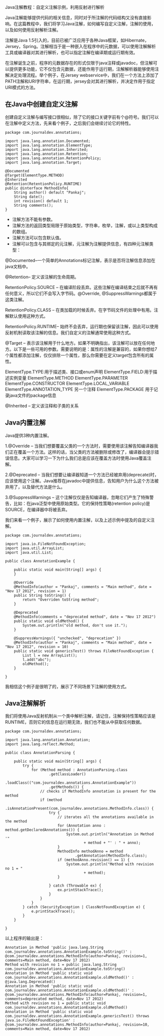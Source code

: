 Java注解教程：自定义注解示例，利用反射进行解析

Java注解能够提供代码的相关信息，同时对于所注解的代码结构又没有直接影响。在这篇教程中，我们将学习Java注解，如何编写自定义注解，注解的使用，以及如何使用反射解析注解。

注解是Java 1.5引入的，目前已被广泛应用于各种Java框架，如Hibernate，Jersey，Spring。注解相当于是一种嵌入在程序中的元数据，可以使用注解解析工具或编译器对其进行解析，也可以指定注解在编译期或运行期有效。

在注解诞生之前，程序的元数据存在的形式仅限于java注释或javadoc，但注解可以提供更多功能，它不仅包含元数据，还能作用于运行期，注解解析器能够使用注解决定处理流程。举个例子，在Jersey webservice中，我们在一个方法上添加了PATH注解和URI字符串，在运行期，jersey会对其进行解析，并决定作用于指定URI模式的方法。

## 在Java中创建自定义注解

创建自定义注解与编写接口很相似，除了它的接口关键字前有个@符号。我们可以在注解中定义方法，先来看个例子，之后我们会继续讨论它的特性。

```
package com.journaldev.annotations;

import java.lang.annotation.Documented;
import java.lang.annotation.ElementType;
import java.lang.annotation.Inherited;
import java.lang.annotation.Retention;
import java.lang.annotation.RetentionPolicy;
import java.lang.annotation.Target;

@Documented
@Target(ElementType.METHOD)
@Inherited
@Retention(RetentionPolicy.RUNTIME)
public @interface MethodInfo{
    String author() default "Pankaj";
    String date();
    int revision() default 1;
    String comments();
}
```

* 注解方法不能有参数。
* 注解方法的返回类型局限于原始类型，字符串，枚举，注解，或以上类型构成的数组。
* 注解方法可以包含默认值。
* 注解可以包含与其绑定的元注解，元注解为注解提供信息，有四种元注解类型：

@Documented–一个简单的Annotations标记注解，表示是否将注解信息添加在java文档中。

@Retention– 定义该注解的生命周期。

RetentionPolicy.SOURCE – 在编译阶段丢弃。这些注解在编译结束之后就不再有任何意义，所以它们不会写入字节码。@Override, @SuppressWarnings都属于这类注解。

RetentionPolicy.CLASS – 在类加载的时候丢弃。在字节码文件的处理中有用。注解默认使用这种方式。

RetentionPolicy.RUNTIME– 始终不会丢弃，运行期也保留该注解，因此可以使用反射机制读取该注解的信息。我们自定义的注解通常使用这种方式。

@Target – 表示该注解用于什么地方。如果不明确指出，该注解可以放在任何地方。以下是一些可用的参数。需要说明的是：属性的注解是兼容的，如果你想给7个属性都添加注解，仅仅排除一个属性，那么你需要在定义target包含所有的属性。

ElementType.TYPE:用于描述类、接口或enum声明
ElementType.FIELD:用于描述实例变量
ElementType.METHOD
ElementType.PARAMETER
ElementType.CONSTRUCTOR
ElementType.LOCAL_VARIABLE
ElementType.ANNOTATION_TYPE 另一个注释
ElementType.PACKAGE 用于记录java文件的package信息

@Inherited – 定义该注释和子类的关系

## Java内置注解

Java提供3种内置注解。

1.@Override – 当我们想要覆盖父类的一个方法时，需要使用该注解告知编译器我们正在覆盖一个方法。这样的话，当父类的方法被删除或修改了，编译器会提示错误信息。大家可以学习一下为什么我们总是应该在覆盖方法时使用Java覆盖注解。

2.@Deprecated – 当我们想要让编译器知道一个方法已经被弃用(deprecate)时，应该使用这个注解。Java推荐在javadoc中提供信息，告知用户为什么这个方法被弃用了，以及替代方法是什么。

3.@SuppressWarnings – 这个注解仅仅是告知编译器，忽略它们产生了特殊警告，比如：在java泛型中使用原始类型。它的保持性策略(retention policy)是SOURCE，在编译器中将被丢弃。

我们来看一个例子，展示了如何使用内置注解，以及上述示例中提及的自定义注解。

```
package com.journaldev.annotations;

import java.io.FileNotFoundException;
import java.util.ArrayList;
import java.util.List;

public class AnnotationExample {

    public static void main(String[] args) {
    }

    @Override
    @MethodInfo(author = "Pankaj", comments = "Main method", date = "Nov 17 2012", revision = 1)
    public String toString() {
        return "Overriden toString method";
    }

    @Deprecated
    @MethodInfo(comments = "deprecated method", date = "Nov 17 2012")
    public static void oldMethod() {
        System.out.println("old method, don't use it.");
    }

    @SuppressWarnings({ "unchecked", "deprecation" })
    @MethodInfo(author = "Pankaj", comments = "Main method", date = "Nov 17 2012", revision = 10)
    public static void genericsTest() throws FileNotFoundException {
        List l = new ArrayList();
        l.add("abc");
        oldMethod();
    }

}
```

我相信这个例子是很明了的，展示了不同场景下注解的使用方式。

## Java注解解析

我们将使用Java反射机制从一个类中解析注解，请记住，注解保持性策略应该是RUNTIME，否则它的信息在运行期无效，我们也不能从中获取任何数据。

```
package com.journaldev.annotations;

import java.lang.annotation.Annotation;
import java.lang.reflect.Method;

public class AnnotationParsing {

    public static void main(String[] args) {
        try {
            for (Method method : AnnotationParsing.class
                    .getClassLoader()
                    .loadClass(("com.journaldev.annotations.AnnotationExample"))
                    .getMethods()) {
                // checks if MethodInfo annotation is present for the method
                if (method
                        .isAnnotationPresent(com.journaldev.annotations.MethodInfo.class)) {
                    try {
                        // iterates all the annotations available in the method
                        for (Annotation anno : method.getDeclaredAnnotations()) {
                            System.out.println("Annotation in Method '"
                                    + method + "' : " + anno);
                        }
                        MethodInfo methodAnno = method
                                .getAnnotation(MethodInfo.class);
                        if (methodAnno.revision() == 1) {
                            System.out.println("Method with revision no 1 = "
                                    + method);
                        }

                    } catch (Throwable ex) {
                        ex.printStackTrace();
                    }
                }
            }
        } catch (SecurityException | ClassNotFoundException e) {
            e.printStackTrace();
        }
    }

}
```

以上程序的输出是：

```
Annotation in Method 'public java.lang.String com.journaldev.annotations.AnnotationExample.toString()' : @com.journaldev.annotations.MethodInfo(author=Pankaj, revision=1, comments=Main method, date=Nov 17 2012)
Method with revision no 1 = public java.lang.String com.journaldev.annotations.AnnotationExample.toString()
Annotation in Method 'public static void com.journaldev.annotations.AnnotationExample.oldMethod()' : @java.lang.Deprecated()
Annotation in Method 'public static void com.journaldev.annotations.AnnotationExample.oldMethod()' : @com.journaldev.annotations.MethodInfo(author=Pankaj, revision=1, comments=deprecated method, date=Nov 17 2012)
Method with revision no 1 = public static void com.journaldev.annotations.AnnotationExample.oldMethod()
Annotation in Method 'public static void com.journaldev.annotations.AnnotationExample.genericsTest() throws java.io.FileNotFoundException' : @com.journaldev.annotations.MethodInfo(author=Pankaj, revision=10, comments=Main method, date=Nov 17 2012)
```
